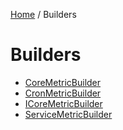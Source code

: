 [Home](/README.md) / Builders

# Builders
- [CoreMetricBuilder](/docs/builders/CoreMetricBuilder.md)
- [CronMetricBuilder](/docs/builders/CronMetricBuilder.md)
- [ICoreMetricBuilder](/docs/builders/ICoreMetricBuilder.md)
- [ServiceMetricBuilder](/docs/builders/ServiceMetricBuilder.md)